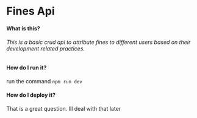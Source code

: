 # Fines Api

#### What is this?
###### This is a basic crud api to attribute fines to different users based on their development related practices.

#### How do I run it?
run the command `npm run dev`

#### How do I deploy it? 
That is a great question. Ill deal with that later

### 


